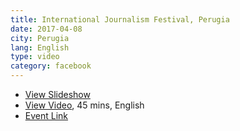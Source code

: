 ```yaml
---
title: International Journalism Festival, Perugia
date: 2017-04-08
city: Perugia
lang: English
type: video
category: facebook 
---
```


- [View Slideshow](/talks-ijf17/) 
- [View Video](https://www.youtube.com/watch?v=wpnmDz9Os50), 45 mins, English
- [Event Link](http://www.journalismfestival.com/programme/2017/exposing-what-facebook-wants-you-to-see) 
